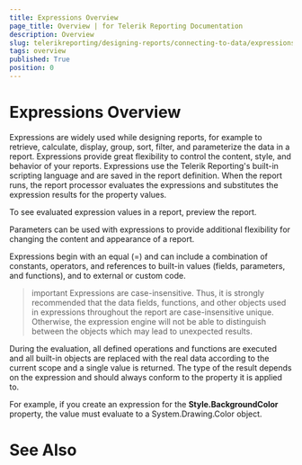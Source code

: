 ```yaml
---
title: Expressions Overview
page_title: Overview | for Telerik Reporting Documentation
description: Overview
slug: telerikreporting/designing-reports/connecting-to-data/expressions/overview
tags: overview
published: True
position: 0
---
```


# Expressions Overview



Expressions are widely used while designing reports, for example to
		retrieve, calculate, display, group, sort, filter, and parameterize the
		data in a report. Expressions provide great flexibility to control the
		content, style, and behavior of your reports. Expressions use the Telerik
		Reporting's built-in scripting language and are saved in the report
		definition. When the report runs, the report processor evaluates the
		expressions and substitutes the expression results for the property values.

To see evaluated expression values in a report, preview the report.

Parameters can be used with expressions to provide additional
		flexibility for changing the content and appearance of a report.

Expressions begin with an equal (=) and can include a combination
		of constants, operators, and references to built-in values (fields, parameters,
		and functions), and to external or custom code.

>important Expressions are case-insensitive. Thus, it is strongly recommended that the data fields, functions,          and other objects used in expressions throughout the report are case-insensitive unique. Otherwise,           the expression engine will not be able to distinguish between the objects which may lead to unexpected results.        


During the evaluation, all defined operations and functions are
		executed and all built-in objects are replaced with the real data according
		to the current scope and a single value is returned. The type of the
		result depends on the expression and should always conform to the property
		it is applied to.

For example, if you create an expression for the __Style.BackgroundColor__		property, the value must evaluate to a System.Drawing.Color object.

# See Also

